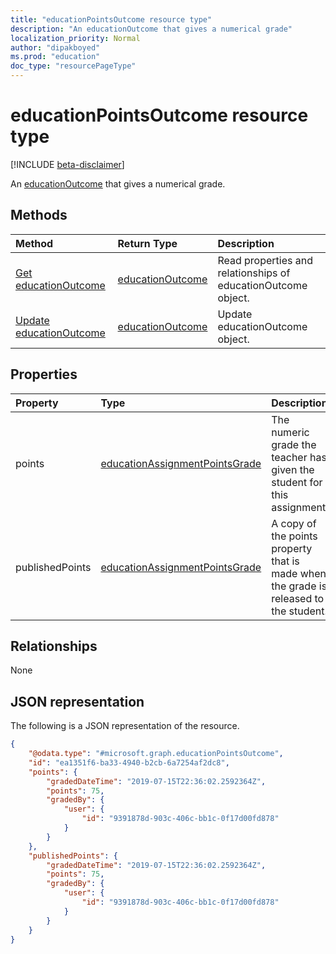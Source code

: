 ```yaml
---
title: "educationPointsOutcome resource type"
description: "An educationOutcome that gives a numerical grade"
localization_priority: Normal
author: "dipakboyed"
ms.prod: "education"
doc_type: "resourcePageType"
---
```


# educationPointsOutcome resource type

[!INCLUDE [beta-disclaimer](../../includes/beta-disclaimer.md)]

An [educationOutcome](educationoutcome.md) that gives a numerical grade.

## Methods

| Method       | Return Type | Description |
|:-------------|:------------|:------------|
| [Get educationOutcome](../api/educationoutcome-get.md) | [educationOutcome](educationoutcome.md) | Read properties and relationships of educationOutcome object. |
| [Update educationOutcome](../api/educationoutcome-update.md) | [educationOutcome](educationoutcome.md) | Update educationOutcome object. |

## Properties

| Property     | Type        | Description |
|:-------------|:------------|:------------|
|points|[educationAssignmentPointsGrade](educationassignmentpointsgrade.md)|The numeric grade the teacher has given the student for this assignment.|
|publishedPoints|[educationAssignmentPointsGrade](educationassignmentpointsgrade.md)|A copy of the points property that is made when the grade is released to the student.|

## Relationships

None

## JSON representation

The following is a JSON representation of the resource.

<!-- {
  "blockType": "resource",
  "optionalProperties": [

  ],
  "@odata.type": "microsoft.graph.educationPointsOutcome",
  "baseType": "",
  "keyProperty": "id"
}-->

```json
{
    "@odata.type": "#microsoft.graph.educationPointsOutcome",
    "id": "ea1351f6-ba33-4940-b2cb-6a7254af2dc8",
    "points": {
        "gradedDateTime": "2019-07-15T22:36:02.2592364Z",
        "points": 75,
        "gradedBy": {
            "user": {
                "id": "9391878d-903c-406c-bb1c-0f17d00fd878"
            }
        }
    },
    "publishedPoints": {
        "gradedDateTime": "2019-07-15T22:36:02.2592364Z",
        "points": 75,
        "gradedBy": {
            "user": {
                "id": "9391878d-903c-406c-bb1c-0f17d00fd878"
            }
        }
    }
}
```

<!-- uuid: 16cd6b66-4b1a-43a1-adaf-3a886856ed98
2019-02-04 14:57:30 UTC -->
<!-- {
  "type": "#page.annotation",
  "description": "educationPointsOutcome resource",
  "keywords": "",
  "section": "documentation",
  "tocPath": ""
}-->